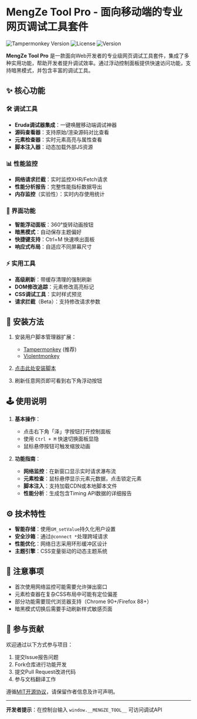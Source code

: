 # MengZe Tool Pro - 面向移动端的专业网页调试工具套件

![Tampermonkey Version](https://img.shields.io/badge/Tampermonkey-v4.19+-blue) ![License](https://img.shields.io/badge/License-MIT-green) ![Version](https://img.shields.io/badge/Version-0.7.0-orange)

**MengZe Tool Pro** 是一款面向Web开发者的专业级网页调试工具套件，集成了多种实用功能，帮助开发者提升调试效率。通过浮动控制面板提供快速访问功能，支持暗黑模式，并包含丰富的调试工具。

## ✨ 核心功能

### 🛠️ 调试工具
- **Eruda调试器集成**：一键唤醒移动端调试神器
- **源码查看器**：支持原始/渲染源码对比查看
- **元素检查器**：实时元素高亮与属性查看
- **脚本注入器**：动态加载外部JS资源

### 📊 性能监控
- **网络请求拦截**：实时监控XHR/Fetch请求
- **性能分析报告**：完整性能指标数据导出
- **内存监控**（实验性）：实时内存使用统计

### 🎨 界面功能
- **智能浮动面板**：360°旋转动画按钮
- **暗黑模式**：自动保存主题偏好
- **快捷键支持**：Ctrl+M 快速唤出面板
- **响应式布局**：自适应不同屏幕尺寸

### ⚡ 实用工具
- **高级刷新**：带缓存清理的强制刷新
- **DOM修改追踪**：元素修改高亮标记
- **CSS调试工具**：实时样式预览
- **请求拦截**（Beta）：支持修改请求参数

## 🚀 安装方法

1. 安装用户脚本管理器扩展：
   - [Tampermonkey](https://www.tampermonkey.net/) (推荐)
   - [Violentmonkey](https://violentmonkey.github.io/)

2. [点击此处安装脚本](https://mengze.vip/install)  

3. 刷新任意网页即可看到右下角浮动按钮

## 🕹️ 使用说明

1. **基本操作**：
   - 点击右下角「泽」字按钮打开控制面板
   - 使用 `Ctrl + M` 快速切换面板显隐
   - 鼠标悬停按钮可触发缩放动画

2. **功能指南**：
   - **网络监控**：在新窗口显示实时请求瀑布流
   - **元素检查**：鼠标悬停显示元素元数据，点击锁定元素
   - **脚本注入**：支持加载CDN或本地脚本文件
   - **性能分析**：生成包含Timing API数据的详细报告

## ⚙️ 技术特性

- **智能存储**：使用`GM_setValue`持久化用户设置
- **安全沙箱**：通过`@connect *`处理跨域请求
- **性能优化**：网络日志采用环形缓冲区设计
- **主题引擎**：CSS变量驱动的动态主题系统

## 📝 注意事项

- 首次使用网络监控可能需要允许弹出窗口
- 元素检查器在复杂CSS布局中可能有定位偏差
- 部分功能需要现代浏览器支持（Chrome 90+/Firefox 88+）
- 暗黑模式切换后需要手动刷新样式敏感页面

## 🤝 参与贡献

欢迎通过以下方式参与项目：
1. 提交Issue报告问题
2. Fork仓库进行功能开发
3. 提交Pull Request改进代码
4. 参与文档翻译工作

遵循[MIT开源协议](LICENSE)，请保留作者信息及许可声明。

---

**开发者提示**：在控制台输入 `window.__MENGZE_TOOL__` 可访问调试API
